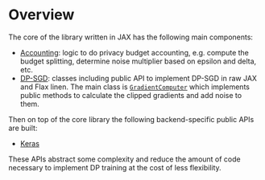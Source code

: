 # Overview

The core of the library written in JAX has the following main components:

*   [Accounting](https://github.com/google-deepmind/jax_privacy/tree/main/jax_privacy/accounting):
    logic to do privacy budget accounting, e.g. compute the budget splitting,
    determine noise multiplier based on epsilon and delta, etc.
*   [DP-SGD](https://github.com/google-deepmind/jax_privacy/tree/main/jax_privacy/dp_sgd):
    classes including public API to implement DP-SGD in raw JAX and Flax linen.
    The main class is
    [`GradientComputer`](https://github.com/google-deepmind/jax_privacy/blob/95870e4d6b9999f849f5426ba3dfab82a20a2317/jax_privacy/dp_sgd/gradients.py#L35)
    which implements public methods to calculate the clipped gradients and add
    noise to them.

Then on top of the core library the following backend-specific public APIs are
built:

*   [Keras](https://github.com/google-deepmind/jax_privacy/tree/main/jax_privacy/keras)

These APIs abstract some complexity and reduce the amount of code necessary to
implement DP training at the cost of less flexibility.
